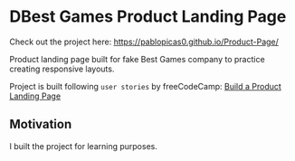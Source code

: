 # DBest Games Product Landing Page

Check out the project here: https://pablopicas0.github.io/Product-Page/

Product landing page built for fake Best Games company to practice creating responsive layouts.

Project is built following `user stories` by freeCodeCamp: [Build a Product Landing Page](https://www.freecodecamp.org/learn/responsive-web-design/responsive-web-design-projects/build-a-technical-documentation-page)

## Motivation
I built the project for learning purposes.
